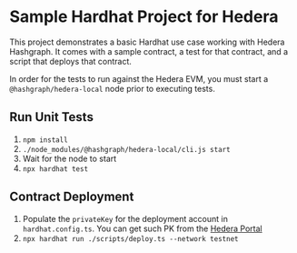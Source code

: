 # Sample Hardhat Project for Hedera

This project demonstrates a basic Hardhat use case working with Hedera Hashgraph. It comes with a sample contract, a 
test for that contract, and a script that deploys that contract.


In order for the tests to run against the Hedera EVM, you must start a `@hashgraph/hedera-local` node prior to 
executing tests.

## Run Unit Tests

1. `npm install`
2. `./node_modules/@hashgraph/hedera-local/cli.js start`
3. Wait for the node to start
4. `npx hardhat test`

## Contract Deployment

1. Populate the `privateKey` for the deployment account in `hardhat.config.ts`. You can get such PK from the [Hedera 
   Portal](https://portal.hedera.com/)
2. `npx hardhat run ./scripts/deploy.ts --network testnet`